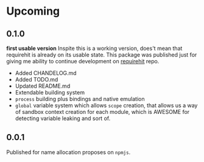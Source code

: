 # Upcoming

## 0.1.0

**first usable version**
Inspite this is a working version, does't mean that requirehit is already on
its usable state. This package was published just for giving me ability to
continue development on [requirehit](https://github.com/requirehit/requirehit) repo.

- Added CHANDELOG.md
- Added TODO.md
- Updated README.md
- Extendable building system
- `process` building plus bindings and native emulation
- `global` variable system which allows `scope` creation, that allows us a way
of sandbox context creation for each module, which is AWESOME for detecting
variable leaking and sort of.

## 0.0.1

Published for name allocation proposes on `npmjs`.

